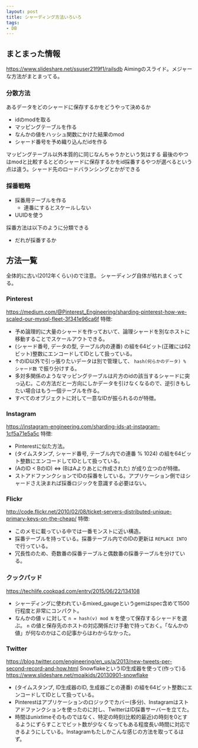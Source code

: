 ```yaml
---
layout: post
title: シャーディング方法いろいろ
tags:
- DB
---
```


## まとまった情報
https://www.slideshare.net/ssuser21f9f1/railsdb
Aimingのスライド。メジャーな方法がまとまってる。

### 分散方法
あるデータをどのシャードに保存するかをどうやって決めるか

* idのmodを取る
* マッピングテーブルを作る
* なんかの値をハッシュ関数にかけた結果のmod
* シャード番号を予め織り込んだidを作る

マッピングテーブル以外本質的に同じなんちゃうかという気はする
最後のやつはmodと比較するとどのシャードに保存するかをid採番するやつが選べるという点は違う。シャード先のロードバランシングとかができる

### 採番戦略
* 採番用テーブルを作る
  + 連番にするとスケールしない
* UUIDを使う

採番方法は以下のように分類できる
* だれが採番するか


## 方法一覧

全体的に古い(2012年くらい)ので注意。
シャーディング自体が枯れまくってる。

### Pinterest
https://medium.com/@Pinterest_Engineering/sharding-pinterest-how-we-scaled-our-mysql-fleet-3f341e96ca6f
特徴:
* 予め論理的に大量のシャードを作っておいて、論理シャードを別なホストに移動することでスケールアウトできる。
* (シャード番号, データの型, テーブル内の連番) の組を64ビット(正確には62ビット)整数にエンコードしてIDとして扱っている。
* ↑のID以外で引っ張りたいデータは別で管理して、 `hash(何らかのデータ) % シャード数` で振り分けする。
* 多対多関係のようなマッピングテーブルは片方のidの該当するシャードに突っ込む。この方法だと一方向にしかデータを引けなくなるので、逆引きもしたい場合はもう一個テーブルを作る。
* すべてのオブジェクトに対して一意なIDが振られるのが特徴。


### Instagram
https://instagram-engineering.com/sharding-ids-at-instagram-1cf5a71e5a5c
特徴:
* Pinterestに似た方法。
* (タイムスタンプ, シャード番号, テーブル内での連番 % 1024) の組を64ビット整数にエンコードしてIDとして扱っている。
* (AのID < BのID) <=> (BはAよりあとに作成された) が成り立つのが特徴。
* ストアドファンクションでIDの採番をしている。アプリケーション側ではシャードさえ決まれば採番ロジックを意識する必要はない。

### Flickr
http://code.flickr.net/2010/02/08/ticket-servers-distributed-unique-primary-keys-on-the-cheap/
特徴:
* このメモに載っている中では一番モンストに近い構造。
* 採番テーブルを持っている。採番テーブル内でのIDの更新は `REPLACE INTO` で行っている。
* 冗長性のため、奇数番の採番テーブルと偶数番の採番テーブルを分けている。

### クックパッド
https://techlife.cookpad.com/entry/2015/06/22/134108
* シャーディングに使われているmixed_gaugeというgemはspec含めて1500行程度と非常にコンパクト。
* なんかの値 `v` に対して `n = hash(v) mod N` を使って保存するシャードを選ぶ。 `n` の値と保存先のホストの対応関係だけ手動で持っておく。「なんかの値」が何なのかはこの記事からはわからなかった。


### Twitter
https://blog.twitter.com/engineering/en_us/a/2013/new-tweets-per-second-record-and-how.html
SnowflakeというID生成器を使って(作って)る
https://www.slideshare.net/moaikids/20130901-snowflake

* (タイムスタンプ, ID生成器のID, 生成器ごとの連番) の組を64ビット整数にエンコードしてIDとして扱っている。
* Pinterestはアプリケーションのロジックでカバー(多分)、Instagramはストアドファンクションを使ったのに対し、TwitterはID採番サーバーを立てた。
* 時間はunixtimeそのものではなく、特定の時刻(比較的最近)の時刻を0とするようにずらすことでビット数が少なくなってもある程度長い時間に対応できるようにしている。Instagramもたしかこんな感じの方法を取ってるはず。
